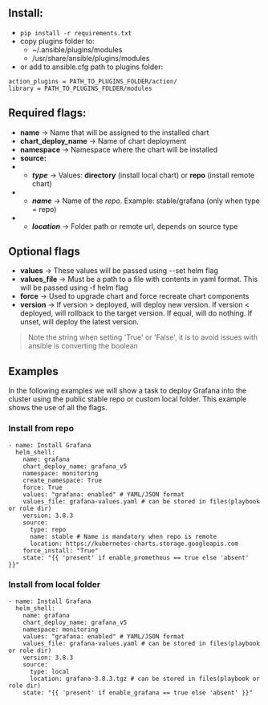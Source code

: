 ## Install:
- `pip install -r requirements.txt`
- copy plugins folder to:
    - ~/.ansible/plugins/modules
    - /usr/share/ansible/plugins/modules
- or add to ansible.cfg path to plugins folder:
```
action_plugins = PATH_TO_PLUGINS_FOLDER/action/
library = PATH_TO_PLUGINS_FOLDER/modules
```

## Required flags:

- **name** -> Name that will be assigned to the installed chart
- **chart_deploy_name** -> Name of chart deployment
- **namespace** -> Namespace where the chart will be installed
- **source:**
- - ***type*** -> Values: **directory** (install local chart) or **repo** (install remote chart)
- - ***name*** -> Name of the *repo*. Example: stable/grafana (only when type = repo)
- - ***location*** -> Folder path or remote url, depends on source type

## Optional flags

- **values** -> These values will be passed using --set helm flag
- **values_file** -> Must be a path to a file with contents in yaml format. This will be passed using -f helm flag
- **force** -> Used to upgrade chart and force recreate chart components
- **version** -> If version > deployed, will deploy new version. If version < deployed, will rollback to the target version. If equal, will do nothing. If unset, will deploy the latest version.

> Note the string when setting 'True' or 'False', it is to avoid issues with ansible is converting the boolean

## Examples

In the following examples we will show a task to deploy Grafana into the cluster using the public stable repo or custom local folder. This example shows the use of all the flags.

### Install from repo
```
- name: Install Grafana
  helm_shell:
    name: grafana
    chart_deploy_name: grafana_v5
    namespace: monitoring
    create_namespace: True
    force: True
    values: "grafana: enabled" # YAML/JSON format
    values_file: grafana-values.yaml # can be stored in files(playbook or role dir)
    version: 3.8.3
    source:
      type: repo
      name: stable # Name is mandatory when repo is remote
      location: https://kubernetes-charts.storage.googleapis.com
    force_install: "True"
    state: "{{ 'present' if enable_prometheus == true else 'absent' }}"
```

### Install from local folder
```
- name: Install Grafana
  helm_shell:
    name: grafana
    chart_deploy_name: grafana_v5
    namespace: monitoring
    values: "grafana: enabled" # YAML/JSON format
    values_file: grafana-values.yaml # can be stored in files(playbook or role dir)
    version: 3.8.3
    source:
      type: local
      location: grafana-3.8.3.tgz # can be stored in files(playbook or role dir)
    state: "{{ 'present' if enable_grafana == true else 'absent' }}"
```
